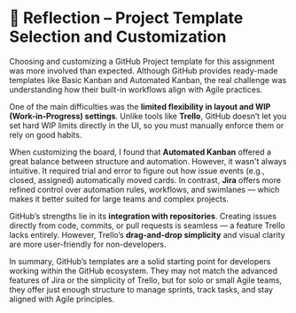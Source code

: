 # 💭 Reflection – Project Template Selection and Customization

Choosing and customizing a GitHub Project template for this assignment was more involved than expected. Although GitHub provides ready-made templates like Basic Kanban and Automated Kanban, the real challenge was understanding how their built-in workflows align with Agile practices.

One of the main difficulties was the **limited flexibility in layout and WIP (Work-in-Progress) settings**. Unlike tools like **Trello**, GitHub doesn’t let you set hard WIP limits directly in the UI, so you must manually enforce them or rely on good habits.

When customizing the board, I found that **Automated Kanban** offered a great balance between structure and automation. However, it wasn't always intuitive. It required trial and error to figure out how issue events (e.g., closed, assigned) automatically moved cards. In contrast, **Jira** offers more refined control over automation rules, workflows, and swimlanes — which makes it better suited for large teams and complex projects.

GitHub’s strengths lie in its **integration with repositories**. Creating issues directly from code, commits, or pull requests is seamless — a feature Trello lacks entirely. However, Trello’s **drag-and-drop simplicity** and visual clarity are more user-friendly for non-developers.

In summary, GitHub’s templates are a solid starting point for developers working within the GitHub ecosystem. They may not match the advanced features of Jira or the simplicity of Trello, but for solo or small Agile teams, they offer just enough structure to manage sprints, track tasks, and stay aligned with Agile principles.
